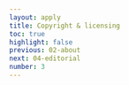 ```yaml
---
layout: apply
title: Copyright & licensing
toc: true
highlight: false
previous: 02-about
next: 04-editorial
number: 3
---
```

